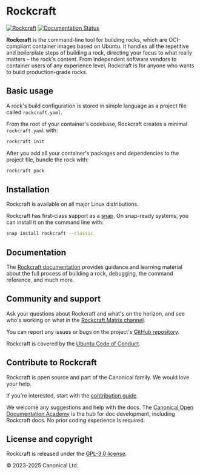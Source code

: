 # Rockcraft

[![Rockcraft][rockcraft-badge]][rockcraft-site]
[![Documentation Status][rtd-badge]][rtd-stable]

**Rockcraft** is the command-line tool for building rocks, which are
OCI-compliant container images based on Ubuntu. It handles all the repetitive and boilerplate
steps of building a rock, directing your focus to what really matters – the rock's
content. From independent software vendors to container users of any experience level,
Rockcraft is for anyone who wants to build production-grade rocks.

## Basic usage

A rock's build configuration is stored in simple language as a project file called
`rockcraft.yaml`.

From the root of your container's codebase, Rockcraft creates a minimal `rockcraft.yaml` with:

```bash
rockcraft init
```

After you add all your container's packages and dependencies to the project file, bundle
the rock with:

```bash
rockcraft pack
```

## Installation

Rockcraft is available on all major Linux distributions.

Rockcraft has first-class support as a [snap](https://snapcraft.io/rockcraft). On
snap-ready systems, you can install it on the command line with:

```bash
snap install rockcraft --classic
```

## Documentation

The [Rockcraft documentation](https://documentation.ubuntu.com/rockcraft) provides
guidance and learning material about the full process of building a rock, debugging, the
command reference, and much more.

## Community and support

Ask your questions about Rockcraft and what's on the horizon, and see who's working on
what in the [Rockcraft Matrix channel](https://matrix.to/#/#rockcraft:ubuntu.com).

You can report any issues or bugs on the project's [GitHub
repository](https://github.com/canonical/Rockcraft/issues).

Rockcraft is covered by the [Ubuntu Code of
Conduct](https://ubuntu.com/community/docs/ethos/code-of-conduct).

## Contribute to Rockcraft

Rockcraft is open source and part of the Canonical family. We would love your help.

If you're interested, start with the [contribution guide](HACKING.md).

We welcome any suggestions and help with the docs. The [Canonical Open Documentation
Academy](https://github.com/canonical/open-documentation-academy) is the hub for doc
development, including Rockcraft docs. No prior coding experience is required.

## License and copyright

Rockcraft is released under the [GPL-3.0 license](LICENSE).

© 2023-2025 Canonical Ltd.

[rockcraft-badge]: https://snapcraft.io/rockcraft/badge.svg
[rockcraft-site]: https://snapcraft.io/rockcraft
[rtd-badge]: https://readthedocs.com/projects/canonical-rockcraft/badge/?version=stable
[rtd-stable]: https://documentation.ubuntu.com/rockcraft/en/stable/?badge=stable
